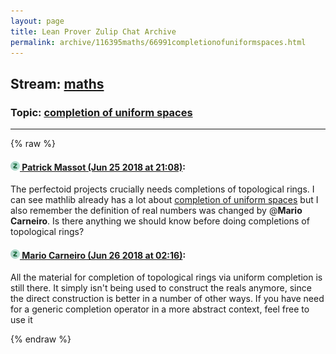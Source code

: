 ```yaml
---
layout: page
title: Lean Prover Zulip Chat Archive 
permalink: archive/116395maths/66991completionofuniformspaces.html
---
```


## Stream: [maths](index.html)
### Topic: [completion of uniform spaces](66991completionofuniformspaces.html)

---


{% raw %}
#### [![Click to go to Zulip](../../assets/img/zulip2.png) Patrick Massot (Jun 25 2018 at 21:08)](https://leanprover.zulipchat.com/#narrow/stream/116395-maths/topic/completion%20of%20uniform%20spaces/near/128617201):
The perfectoid projects crucially needs completions of topological rings. I can see mathlib already has a lot about [completion of uniform spaces](https://github.com/leanprover/mathlib/blob/master/analysis/topology/uniform_space.lean#L1102) but I also remember the definition of real numbers was changed by @**Mario Carneiro**. Is there anything we should know before doing completions of topological rings?

#### [![Click to go to Zulip](../../assets/img/zulip2.png) Mario Carneiro (Jun 26 2018 at 02:16)](https://leanprover.zulipchat.com/#narrow/stream/116395-maths/topic/completion%20of%20uniform%20spaces/near/128630553):
All the material for completion of topological rings via uniform completion is still there. It simply isn't being used to construct the reals anymore, since the direct construction is better in a number of other ways. If you have need for a generic completion operator in a more abstract context, feel free to use it


{% endraw %}

